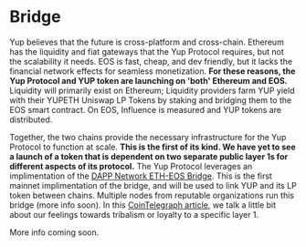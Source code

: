 # Bridge

Yup believes that the future is cross-platform and cross-chain. Ethereum has the liquidity and fiat gateways that the Yup Protocol requires, but not the scalability it needs. EOS is fast, cheap, and dev friendly, but it lacks the financial network effects for seamless monetization. **For these reasons, the Yup Protocol and YUP token are launching on 'both' Ethereum and EOS.** Liquidity will primarily exist on Ethereum; Liquidity providers farm YUP yield with their YUPETH Uniswap LP Tokens by staking and bridging them to the EOS smart contract. On EOS, Influence is measured and YUP tokens are distributed.

Together, the two chains provide the necessary infrastructure for the Yup Protocol to function at scale. **This is the first of its kind. We have yet to see a launch of a token that is dependent on two separate public layer 1s for different aspects of its protocol.** The Yup Protocol leverages an implimentation of the [DAPP Network ETH-EOS Bridge](https://github.com/liquidapps-io/docs/blob/e1099f3b42703eaa7863acfc0247832f96bf15ab/docs/developers/token-bridge.md). This is the first mainnet implimentation of the bridge, and will be used to link YUP and its LP token between chains. Multiple nodes from reputable organizations run this bridge (more info soon). In this [CoinTelegraph article](https://cointelegraph.com/news/how-we-got-ivy-league-students-to-use-blockchain-tech), we talk a little bit about our feelings towards tribalism or loyalty to a specific layer 1.

More info coming soon.

